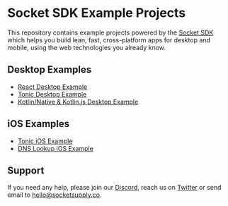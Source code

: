 # Socket SDK Example Projects

This repository contains example projects powered by the
[Socket SDK](https://socket-sdk.dev) which helps you build lean, fast,
cross-platform apps for desktop and mobile, using the web technologies
you already know.

## Desktop Examples

- [React Desktop Example](desktop-node-react)
- [Tonic Desktop Example](desktop-node-tonic)
- [Kotlin/Native & Kotlin.js Desktop Example](desktop-kotlin-kotlinjs)

## iOS Examples

- [Tonic iOS Example](ios-tonic)
- [DNS Lookup iOS Example](ios-tonic--dns-lookup)

## Support

If you need any help, please join our [Discord](https://discord.gg/YPV32gKCsH),
reach us on [Twitter](https://twitter.com/socketsupply) or send email to
hello@socketsupply.co.
